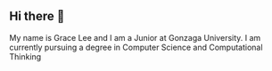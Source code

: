 ## Hi there 👋
My name is Grace Lee and I am a Junior at Gonzaga University. I am currently pursuing a degree in Computer Science and Computational Thinking
